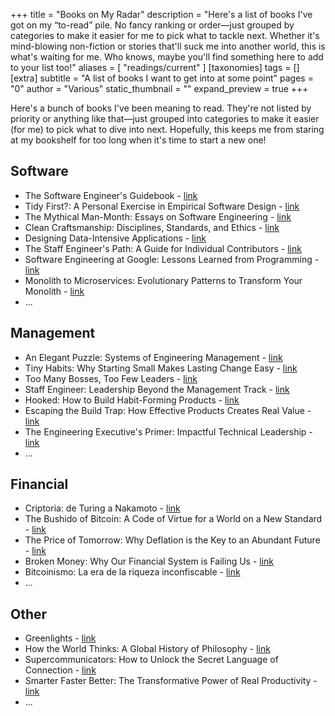 +++
title = "Books on My Radar"
description = "Here's a list of books I've got on my “to-read” pile. No fancy ranking or order—just grouped by categories to make it easier for me to pick what to tackle next. Whether it's mind-blowing non-fiction or stories that'll suck me into another world, this is what's waiting for me. Who knows, maybe you'll find something here to add to your list too!"
aliases = [ "readings/current" ]
[taxonomies]
tags = []
[extra]
subtitle = "A list of books I want to get into at some point"
pages = "0"
author = "Various"
static_thumbnail = ""
expand_preview = true
+++

Here's a bunch of books I've been meaning to read. They're not listed by priority or anything like that—just grouped into categories to make it easier (for me) to pick what to dive into next. Hopefully, this keeps me from staring at my bookshelf for too long when it's time to start a new one!

<!-- more -->

## Software 

- The Software Engineer's Guidebook - [link](https://www.goodreads.com/book/show/201545491-the-software-engineer-s-guidebook)
- Tidy First?: A Personal Exercise in Empirical Software Design - [link](https://www.goodreads.com/book/show/171691901-tidy-first)
- The Mythical Man-Month: Essays on Software Engineering - [link](https://www.goodreads.com/book/show/13629.The_Mythical_Man_Month)
- Clean Craftsmanship: Disciplines, Standards, and Ethics - [link](https://www.goodreads.com/book/show/56631473-clean-craftsmanship)
- Designing Data-Intensive Applications - [link](https://www.goodreads.com/book/show/23463279-designing-data-intensive-applications)
- The Staff Engineer's Path: A Guide for Individual Contributors - [link](https://www.goodreads.com/book/show/61058107-the-staff-engineer-s-path)
- Software Engineering at Google: Lessons Learned from Programming - [link](https://www.goodreads.com/book/show/48816586-software-engineering-at-google)
- Monolith to Microservices: Evolutionary Patterns to Transform Your Monolith - [link](https://www.goodreads.com/book/show/44144499-monolith-to-microservices)
- ...

## Management

- An Elegant Puzzle: Systems of Engineering Management - [link](https://www.goodreads.com/book/show/45303387-an-elegant-puzzle)
- Tiny Habits: Why Starting Small Makes Lasting Change Easy - [link](https://www.goodreads.com/book/show/53328368-tiny-habits)
- Too Many Bosses, Too Few Leaders - [link](https://www.goodreads.com/book/show/10843892-too-many-bosses-too-few-leaders)
- Staff Engineer: Leadership Beyond the Management Track - [link](https://www.goodreads.com/book/show/56481725-staff-engineer)
- Hooked: How to Build Habit-Forming Products - [link](https://www.goodreads.com/book/show/22668729-hooked)
- Escaping the Build Trap: How Effective Products Creates Real Value - [link](https://www.goodreads.com/book/show/42611483-escaping-the-build-trap)
- The Engineering Executive's Primer: Impactful Technical Leadership - [link](https://www.goodreads.com/book/show/199699997-the-engineering-executive-s-primer)
- ...

## Financial

- Criptoria: de Turing a Nakamoto - [link](https://www.goodreads.com/book/show/223396846-criptoria)
- The Bushido of Bitcoin: A Code of Virtue for a World on a New Standard - [link](https://www.goodreads.com/book/show/221233248-the-bushido-of-bitcoin)
- The Price of Tomorrow: Why Deflation is the Key to an Abundant Future - [link](https://www.goodreads.com/book/show/50157837-the-price-of-tomorrow)
- Broken Money: Why Our Financial System is Failing Us - [link](https://www.goodreads.com/book/show/197566578-broken-money)
- Bitcoinismo: La era de la riqueza inconfiscable - [link](https://www.goodreads.com/book/show/215858398-bitcoinismo)
- ...

## Other

- Greenlights - [link](https://www.goodreads.com/book/show/52838315-greenlights)
- How the World Thinks: A Global History of Philosophy - [link](https://www.goodreads.com/book/show/42068288-how-the-world-thinks)
- Supercommunicators: How to Unlock the Secret Language of Connection - [link](https://www.goodreads.com/book/show/157981748-supercommunicators)
- Smarter Faster Better: The Transformative Power of Real Productivity - [link](https://www.goodreads.com/book/show/30688756-smarter-faster-better)
- ...
